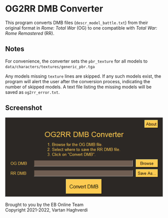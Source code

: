 # OG2RR DMB Converter

This program converts DMB files (`descr_model_battle.txt`) from their original format in _Rome: Total War_ (OG) to one compatible with _Total War: Rome Remastered_ (RR).

## Notes

For convenience, the converter sets the `pbr_texture` for all models to `data/characters/textures/generic_pbr.tga`

Any models missing `texture` lines are skipped. If any such models exist, the program will alert the user after the conversion process, indicating the number of skipped models. A text file listing the missing models will be saved as `og2rr_error.txt`.

## Screenshot

![OG2RR DMB Converter (screenshot)](screenshot.png)

Brought to you by the EB Online Team  
Copyright 2021-2022, Vartan Haghverdi
